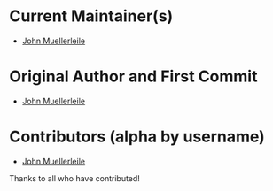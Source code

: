 # Current Maintainer(s)
* [John Muellerleile](http://github.com/jrecursive)

# Original Author and First Commit
* [John Muellerleile](http://github.com/jrecursive)

# Contributors (alpha by username)
* [John Muellerleile](http://github.com/jrecursive)

Thanks to all who have contributed!
